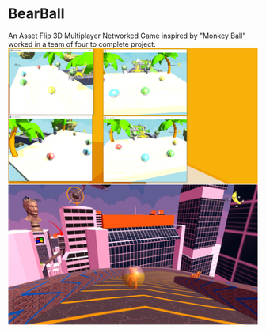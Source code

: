 # BearBall
An Asset Flip 3D Multiplayer Networked Game inspired by "Monkey Ball" 
worked in a team of four to complete project.
![alt text](https://github.com/M4rkFlor/BearBall/blob/master/monkeyBall/Assets/Pictures/BearBallMulti.png)
![alt text](https://github.com/M4rkFlor/BearBall/blob/master/monkeyBall/Assets/Pictures/BearBall.png)
